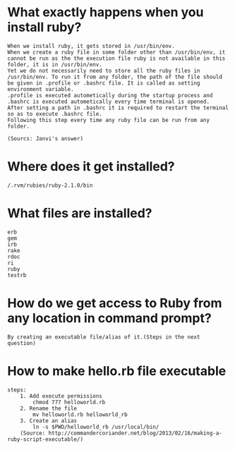 ## 

# What exactly happens when you install ruby?

	When we install ruby, it gets stored in /usr/bin/env.
	When we create a ruby file in some folder other than /usr/bin/env, it cannot be run as the the execution file ruby is not available in this folder, it is in /usr/bin/env.
	Yet we do not necessarily need to store all the ruby files in /usr/bin/env. To run it from any folder, the path of the file should be given in .profile or .bashrc file. It is called as setting environment variable.
	.profile is executed autometically during the startup process and .bashrc is executed autometically every time terminal is opened.
	After setting a path in .bashrc it is required to restart the terminal so as to execute .bashrc file.
	Following this step every time any ruby file can be run from any folder.

	(Sourcs: Janvi's answer)

# Where does it get installed?
	/.rvm/rubies/ruby-2.1.0/bin

# What files are installed?
	erb
	gem
	irb
	rake
	rdoc
	ri
	ruby
	testrb

# How do we get access to Ruby from any location in command prompt?
	By creating an executable file/alias of it.(Steps in the next question)

# How to make hello.rb file executable
	steps:
		1. Add execute permissions
			chmod 777 helloworld.rb
		2. Rename the file
			mv helloworld.rb helloworld_rb
		3. Create an alias
			ln -s $PWD/helloworld_rb /usr/local/bin/ 
		(Source: http://commandercoriander.net/blog/2013/02/16/making-a-ruby-script-executable/)
